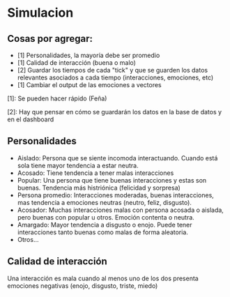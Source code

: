 # Simulacion


## Cosas por agregar:

- [1] Personalidades, la mayoría debe ser promedio 
- [1] Calidad de interacción (buena o malo) 
- [2] Guardar los tiempos de cada "tick" y que se guarden los datos relevantes asociados a cada tiempo (interacciones, emociones, etc)
- [1] Cambiar el output de las emociones a vectores

[1]: Se pueden hacer rápido (Feña)

[2]: Hay que pensar en cómo se guardarán los datos en la base de datos y en el dashboard


## Personalidades

- Aislado: Persona que se siente incomoda interactuando. Cuando está sola tiene mayor tendencia a estar neutra.
- Acosado: Tiene tendencia a tener malas interacciones
- Popular: Una persona que tiene buenas interacciones y estas son buenas. Tendencia más histriónica (felicidad y sorpresa)
- Persona promedio: Interacciones moderadas, buenas interacciones, mas tendencia a emociones neutras (neutro, feliz, disgusto). 
- Acosador: Muchas interacciones malas con persona acosada o aislada, pero buenas con popular u otros. Emoción contenta o neutra. 
- Amargado: Mayor tendencia a disgusto o enojo. Puede tener interacciones tanto buenas como malas de forma aleatoria.
- Otros...

## Calidad de interacción

Una interacción es mala cuando al menos uno de los dos presenta emociones negativas (enojo, disgusto, triste, miedo)
